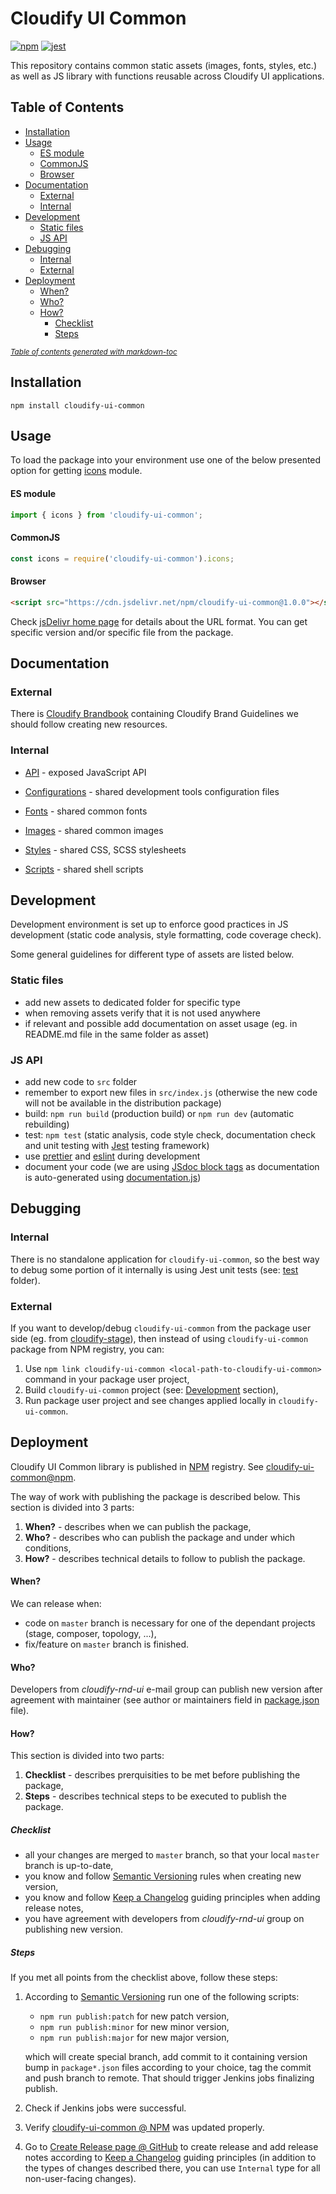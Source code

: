 # Cloudify UI Common

[![npm](https://img.shields.io/npm/v/cloudify-ui-common.svg?style=flat)](https://www.npmjs.com/package/cloudify-ui-common)
[![jest](https://img.shields.io/badge/tested_with-jest-99424f.svg)](https://github.com/facebook/jest)

This repository contains common static assets (images, fonts, styles, etc.) as well as JS library with functions reusable across Cloudify UI applications.

## Table of Contents

  * [Installation](#installation)
  * [Usage](#usage)
      - [ES module](#es-module)
      - [CommonJS](#commonjs)
      - [Browser](#browser)
  * [Documentation](#documentation)
    + [External](#external)
    + [Internal](#internal)
  * [Development](#development)
    + [Static files](#static-files)
    + [JS API](#js-api)
  * [Debugging](#debugging)
    + [Internal](#internal-1)
    + [External](#external-1)
  * [Deployment](#deployment)
      - [When?](#when-)
      - [Who?](#who-)
      - [How?](#how-)
        * [Checklist](#checklist)
        * [Steps](#steps)

<small><i><a href='http://ecotrust-canada.github.io/markdown-toc/'>Table of contents generated with markdown-toc</a></i></small>

## Installation

```npm
npm install cloudify-ui-common
```


## Usage

To load the package into your environment use one of the below presented option for getting [icons](./src/icons.js) module. 

#### ES module

```javascript
import { icons } from 'cloudify-ui-common';
```

#### CommonJS

```javascript
const icons = require('cloudify-ui-common').icons;
```

#### Browser

```html
<script src="https://cdn.jsdelivr.net/npm/cloudify-ui-common@1.0.0"></script>
```

Check [jsDelivr home page](https://www.jsdelivr.com/) for details about the URL format. You can get specific version and/or specific file from the package.


## Documentation

### External

There is [Cloudify Brandbook](https://drive.google.com/drive/folders/1ELapf6idy50n5R2uqWzhWXJrvL4mx6e3) containing Cloudify Brand Guidelines we should follow creating new resources.

### Internal

* [API](./src/README.md) - exposed JavaScript API 

* [Configurations](./configs/README.md) - shared development tools configuration files
* [Fonts](./fonts/README.md) - shared common fonts
* [Images](./images/README.md) - shared common images 
* [Styles](./styles/README.md) - shared CSS, SCSS stylesheets
* [Scripts](./scripts/README.md) - shared shell scripts


## Development

Development environment is set up to enforce good practices in JS development (static code analysis, style formatting, code coverage check). 

Some general guidelines for different type of assets are listed below. 

### Static files

- add new assets to dedicated folder for specific type 
- when removing assets verify that it is not used anywhere
- if relevant and possible add documentation on asset usage (eg. in README.md file in the same folder as asset)

### JS API

- add new code to `src` folder
- remember to export new files in `src/index.js` (otherwise the new code will not be available in the distribution package)
- build: `npm run build` (production build) or `npm run dev` (automatic rebuilding)
- test: `npm test` (static analysis, code style check, documentation check and unit testing with [Jest](https://jestjs.io/en/) testing framework) 
- use [prettier](https://prettier.io/) and [eslint](https://eslint.org/) during development
- document your code (we are using [JSdoc block tags](https://jsdoc.app/#block-tags) as documentation is auto-generated using [documentation.js](http://documentation.js.org))


## Debugging

### Internal

There is no standalone application for `cloudify-ui-common`, so the best way to debug some portion of it internally is using Jest unit tests (see: [test](./test) folder).

### External

If you want to develop/debug `cloudify-ui-common` from the package user side (eg. from [cloudify-stage](https://github.com/cloudify-cosmo/cloudify-stage)), then instead of using `cloudify-ui-common` package from NPM registry, you can:
 1. Use `npm link cloudify-ui-common <local-path-to-cloudify-ui-common>` command in your package user project,
 1. Build `cloudify-ui-common` project (see: [Development](#development) section), 
 1. Run package user project and see changes applied locally in `cloudify-ui-common`.   


## Deployment

Cloudify UI Common library is published in [NPM](https://www.npmjs.com) registry. See [cloudify-ui-common@npm](https://www.npmjs.com/package/cloudify-ui-common).

The way of work with publishing the package is described below. This section is divided into 3 parts:
1. **When?** - describes when we can publish the package,
1. **Who?** - describes who can publish the package and under which conditions,
1. **How?** - describes technical details to follow to publish the package. 

#### When?

We can release when:
- code on `master` branch is necessary for one of the dependant projects (stage, composer, topology, ...),
- fix/feature on `master` branch is finished.
 
#### Who?

Developers from _cloudify-rnd-ui_ e-mail group can publish new version after agreement with maintainer 
(see author or maintainers field in [package.json](./package.json) file).

#### How?

This section is divided into two parts:
1. **Checklist** - describes prerquisities to be met before publishing the package,
1. **Steps** - describes technical steps to be executed to publish the package.

##### Checklist

* all your changes are merged to `master` branch, so that your local `master` branch is up-to-date,
* you know and follow [Semantic Versioning](https://semver.org/#summary) rules when creating new version,
* you know and follow [Keep a Changelog](https://keepachangelog.com/en/1.1.0/#how) guiding principles when adding release notes,
* you have agreement with developers from _cloudify-rnd-ui_ group on publishing new version.

##### Steps

If you met all points from the checklist above, follow these steps:

1. According to [Semantic Versioning](https://semver.org/#summary) run one of the following scripts:  
   
   * `npm run publish:patch` for new patch version,
   * `npm run publish:minor` for new minor version,
   * `npm run publish:major` for new major version,

   which will create special branch, add commit to it containing version bump in `package*.json` files according to your choice, tag the commit and push branch to remote. That should trigger Jenkins jobs finalizing publish.

1. Check if Jenkins jobs were successful.

1. Verify [cloudify-ui-common @ NPM](https://www.npmjs.com/package/cloudify-ui-common) was updated properly.

1. Go to [Create Release page @ GitHub](https://github.com/cloudify-cosmo/cloudify-ui-common/releases/new) to create 
   release and add release notes according to [Keep a Changelog](https://keepachangelog.com/en/1.1.0/#how) guiding 
   principles (in addition to the types of changes described there, you can use `Internal` type for all non-user-facing 
   changes).

